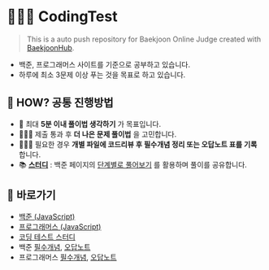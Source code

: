 # 👩🏻‍💻 CodingTest

> This is a auto push repository for Baekjoon Online Judge created with [BaekjoonHub](https://github.com/BaekjoonHub/BaekjoonHub).

- 백준, 프로그래머스 사이트를 기준으로 공부하고 있습니다.
- 하루에 최소 3문제 이상 푸는 것을 목표로 하고 있습니다. <br/>

## 🤔 HOW? 공통 진행방법

- 🌟 최대 **5분 이내 풀이법 생각하기** 가 목표입니다.
- 👩🏻‍💻 제출 통과 후 **더 나은 문제 풀이법** 을 고민합니다.
- 👩🏻‍💻 필요한 경우 **개별 파일에 코드리뷰 후 필수개념 정리 또는 오답노트 표를 기록** 합니다.
- 📚 **[스터디](/studywithNote.md)** : 백준 페이지의 [단계별로 풀어보기](https://www.acmicpc.net/step) 를 활용하며 풀이를 공유합니다.

## 🔗 바로가기

- [백준 (JavaScript)](/백준/README.md)
- [프로그래머스 (JavaScript)](/프로그래머스/README.md)
- [코딩 테스트 스터디](/스터디/README.md)
- 백준 [필수개념](/백준/studyNote-백준.md), [오답노트](/백준/reviewNote-백준.md)
- 프로그래머스 [필수개념](/프로그래머스/studyNote-프로그래머스.md), [오답노트](/프로그래머스/reviewNote-프로그래머스.md)
